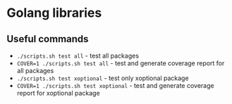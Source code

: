 # Golang libraries

## Useful commands

- `./scripts.sh test all` - test all packages
- `COVER=1 ./scripts.sh test all` - test and generate coverage report for all packages
- `./scripts.sh test xoptional` - test only xoptional package
- `COVER=1 ./scripts.sh test xoptional` - test and generate coverage report for xoptional package
